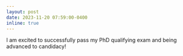 ```yaml
---
layout: post
date: 2023-11-20 07:59:00-0400
inline: true
---
```


I am excited to successfully pass my PhD qualifying exam and being advanced to candidacy!
